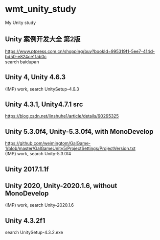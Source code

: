 # wmt_unity_study
My Unity study

## Unity 案例开发大全 第2版  
https://www.ptpress.com.cn/shopping/buy?bookId=995319f1-5ee7-414d-bd50-e824ce11ab0c  
search baidupan  

## Unity 4, Unity 4.6.3    
(IMP) work, search UnitySetup-4.6.3  

## Unity 4.3.1, Unity4.7.1 src      
https://blog.csdn.net/linshuhe1/article/details/90295325  

## Unity 5.3.0f4, Unity-5.3.0f4, with MonoDevelop    
https://github.com/weimingtom/GalGame-1/blob/master/GalGameUnity5/ProjectSettings/ProjectVersion.txt  
(IMP) work, search Unity-5.3.0f4    

## Unity 2017.1.1f  

## Unity 2020, Unity-2020.1.6, without MonoDevelop    
(IMP) work, search Unity-2020.1.6    

## Unity 4.3.2f1    
search UnitySetup-4.3.2.exe  
